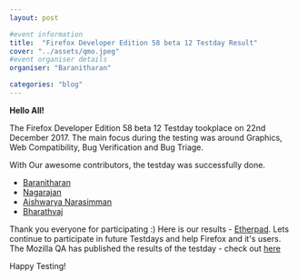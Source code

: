 ```yaml
---
layout: post

#event information
title:  "Firefox Developer Edition 58 beta 12 Testday Result"
cover: "../assets/qmo.jpeg"
#event organiser details
organiser: "Baranitharan"

categories: "blog"
---
```


**Hello All!**

<p>The  Firefox Developer Edition 58 beta 12 Testday tookplace on  22nd December 2017. The main focus during the testing was around Graphics, Web Compatibility, Bug Verification and Bug Triage.</p>
<p>With Our awesome contributors, the testday was successfully done.</p>


- [Baranitharan](https://twitter.com/baranicool)
- [Nagarajan](https://twitter.com/rnagarajan96)
- [Aishwarya Narasimman](https://www.facebook.com/aishwarya.kanmani.12)
- [Bharathvaj](https://twitter.com/Bharath_gowan?s=08)



Thank you everyone for participating :)
Here is our results - [Etherpad](https://public.etherpad-mozilla.org/p/MozillaIN_QA_Firefox_Developer_Edition_58_Beta_12). Lets continue to participate in future Testdays and help Firefox and it's users.
The Mozilla QA has published the results of the testday - check out [here](https://quality.mozilla.org/2017/12/firefox-devedition-58-beta-12-testday-results/)
<p>Happy Testing!</p>
